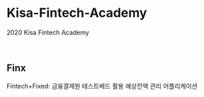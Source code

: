 # Kisa-Fintech-Academy
2020 Kisa Fintech Academy

<br>

## Finx

Fintech+Fixed: 금융결제원 테스트베드 활용 예상잔액 관리 어플리케이션